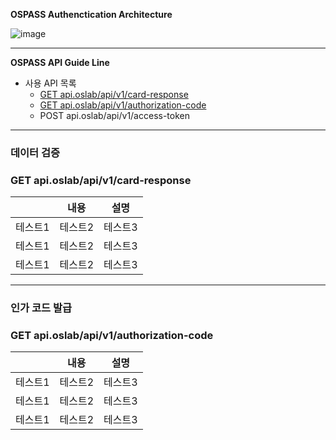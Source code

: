 **OSPASS Authenctication Architecture**

![image](https://github.com/user-attachments/assets/715541f4-9763-401e-a1c3-adeb079e5366)

---

**OSPASS API Guide Line**
- 사용 API 목록
  - [GET api.oslab/api/v1/card-response](#get-apioslabv1card-response)
  - [GET api.oslab/api/v1/authorization-code](#get-apioslab/apiv1autorization-code)
  - POST api.oslab/api/v1/access-token

---

### 데이터 검증
### GET api.oslab/api/v1/card-response
||내용|설명|
|------|---|---|
|테스트1|테스트2|테스트3|
|테스트1|테스트2|테스트3|
|테스트1|테스트2|테스트3|

---

### 인가 코드 발급
### GET api.oslab/api/v1/authorization-code
||내용|설명|
|------|---|---|
|테스트1|테스트2|테스트3|
|테스트1|테스트2|테스트3|
|테스트1|테스트2|테스트3|
